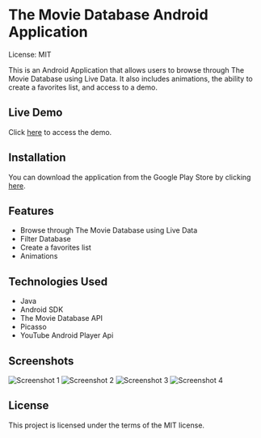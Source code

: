 # The Movie Database Android Application

License: MIT

This is an Android Application that allows users to browse through The Movie Database using Live Data. It also includes animations, the ability to create a favorites list, and access to a demo.

## Live Demo

Click [here](https://www.youtube.com/watch?v=qZCzzIzZq6Q) to access the demo.

## Installation

You can download the application from the Google Play Store by clicking [here](https://play.google.com/store/apps/details?id=gemenielabs.movies).

## Features

- Browse through The Movie Database using Live Data
- Filter Database
- Create a favorites list
- Animations

## Technologies Used

- Java
- Android SDK
- The Movie Database API
- Picasso
- YouTube Android Player Api

## Screenshots

![Screenshot 1](https://github.com/HatmanStack/android-movies/pics/movies.png)
![Screenshot 2](https://github.com/HatmanStack/android-movies/pics/movies1.png)
![Screenshot 3](https://github.com/HatmanStack/android-movies/pics/movies2.png)
![Screenshot 4](https://github.com/HatmanStack/android-movies/pics/movies3.png)

## License

This project is licensed under the terms of the MIT license.